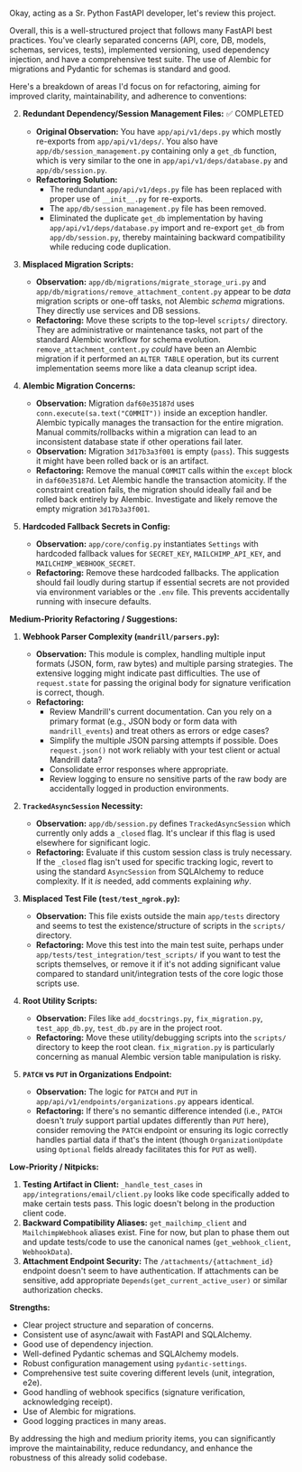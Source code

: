 Okay, acting as a Sr. Python FastAPI developer, let's review this project.

Overall, this is a well-structured project that follows many FastAPI best practices. You've clearly separated concerns (API, core, DB, models, schemas, services, tests), implemented versioning, used dependency injection, and have a comprehensive test suite. The use of Alembic for migrations and Pydantic for schemas is standard and good.

Here's a breakdown of areas I'd focus on for refactoring, aiming for improved clarity, maintainability, and adherence to conventions:


2.  **Redundant Dependency/Session Management Files:** ✅ COMPLETED
    *   **Original Observation:** You have `app/api/v1/deps.py` which mostly re-exports from `app/api/v1/deps/`. You also have `app/db/session_management.py` containing only a `get_db` function, which is very similar to the one in `app/api/v1/deps/database.py` and `app/db/session.py`.
    *   **Refactoring Solution:**
        *   The redundant `app/api/v1/deps.py` file has been replaced with proper use of `__init__.py` for re-exports.
        *   The `app/db/session_management.py` file has been removed.
        *   Eliminated the duplicate `get_db` implementation by having `app/api/v1/deps/database.py` import and re-export `get_db` from `app/db/session.py`, thereby maintaining backward compatibility while reducing code duplication.

3.  **Misplaced Migration Scripts:**
    *   **Observation:** `app/db/migrations/migrate_storage_uri.py` and `app/db/migrations/remove_attachment_content.py` appear to be *data* migration scripts or one-off tasks, not Alembic *schema* migrations. They directly use services and DB sessions.
    *   **Refactoring:** Move these scripts to the top-level `scripts/` directory. They are administrative or maintenance tasks, not part of the standard Alembic workflow for schema evolution. `remove_attachment_content.py` *could* have been an Alembic migration if it performed an `ALTER TABLE` operation, but its current implementation seems more like a data cleanup script idea.

4.  **Alembic Migration Concerns:**
    *   **Observation:** Migration `daf60e35187d` uses `conn.execute(sa.text("COMMIT"))` inside an exception handler. Alembic typically manages the transaction for the entire migration. Manual commits/rollbacks within a migration can lead to an inconsistent database state if other operations fail later.
    *   **Observation:** Migration `3d17b3a3f001` is empty (`pass`). This suggests it might have been rolled back or is an artifact.
    *   **Refactoring:** Remove the manual `COMMIT` calls within the `except` block in `daf60e35187d`. Let Alembic handle the transaction atomicity. If the constraint creation fails, the migration should ideally fail and be rolled back entirely by Alembic. Investigate and likely remove the empty migration `3d17b3a3f001`.

5.  **Hardcoded Fallback Secrets in Config:**
    *   **Observation:** `app/core/config.py` instantiates `Settings` with hardcoded fallback values for `SECRET_KEY`, `MAILCHIMP_API_KEY`, and `MAILCHIMP_WEBHOOK_SECRET`.
    *   **Refactoring:** Remove these hardcoded fallbacks. The application should fail loudly during startup if essential secrets are not provided via environment variables or the `.env` file. This prevents accidentally running with insecure defaults.



**Medium-Priority Refactoring / Suggestions:**

1.  **Webhook Parser Complexity (`mandrill/parsers.py`):**
    *   **Observation:** This module is complex, handling multiple input formats (JSON, form, raw bytes) and multiple parsing strategies. The extensive logging might indicate past difficulties. The use of `request.state` for passing the original body for signature verification is correct, though.
    *   **Refactoring:**
        *   Review Mandrill's current documentation. Can you rely on a primary format (e.g., JSON body or form data with `mandrill_events`) and treat others as errors or edge cases?
        *   Simplify the multiple JSON parsing attempts if possible. Does `request.json()` not work reliably with your test client or actual Mandrill data?
        *   Consolidate error responses where appropriate.
        *   Review logging to ensure no sensitive parts of the raw body are accidentally logged in production environments.

2.  **`TrackedAsyncSession` Necessity:**
    *   **Observation:** `app/db/session.py` defines `TrackedAsyncSession` which currently only adds a `_closed` flag. It's unclear if this flag is used elsewhere for significant logic.
    *   **Refactoring:** Evaluate if this custom session class is truly necessary. If the `_closed` flag isn't used for specific tracking logic, revert to using the standard `AsyncSession` from SQLAlchemy to reduce complexity. If it *is* needed, add comments explaining *why*.

3.  **Misplaced Test File (`test/test_ngrok.py`):**
    *   **Observation:** This file exists outside the main `app/tests` directory and seems to test the existence/structure of scripts in the `scripts/` directory.
    *   **Refactoring:** Move this test into the main test suite, perhaps under `app/tests/test_integration/test_scripts/` if you want to test the scripts themselves, or remove it if it's not adding significant value compared to standard unit/integration tests of the core logic those scripts use.

4.  **Root Utility Scripts:**
    *   **Observation:** Files like `add_docstrings.py`, `fix_migration.py`, `test_app_db.py`, `test_db.py` are in the project root.
    *   **Refactoring:** Move these utility/debugging scripts into the `scripts/` directory to keep the root clean. `fix_migration.py` is particularly concerning as manual Alembic version table manipulation is risky.



6.  **`PATCH` vs `PUT` in Organizations Endpoint:**
    *   **Observation:** The logic for `PATCH` and `PUT` in `app/api/v1/endpoints/organizations.py` appears identical.
    *   **Refactoring:** If there's no semantic difference intended (i.e., `PATCH` doesn't *truly* support partial updates differently than `PUT` here), consider removing the `PATCH` endpoint or ensuring its logic correctly handles partial data if that's the intent (though `OrganizationUpdate` using `Optional` fields already facilitates this for `PUT` as well).

**Low-Priority / Nitpicks:**

1.  **Testing Artifact in Client:** `_handle_test_cases` in `app/integrations/email/client.py` looks like code specifically added to make certain tests pass. This logic doesn't belong in the production client code.
2.  **Backward Compatibility Aliases:** `get_mailchimp_client` and `MailchimpWebhook` aliases exist. Fine for now, but plan to phase them out and update tests/code to use the canonical names (`get_webhook_client`, `WebhookData`).
3.  **Attachment Endpoint Security:** The `/attachments/{attachment_id}` endpoint doesn't seem to have authentication. If attachments can be sensitive, add appropriate `Depends(get_current_active_user)` or similar authorization checks.

**Strengths:**

*   Clear project structure and separation of concerns.
*   Consistent use of async/await with FastAPI and SQLAlchemy.
*   Good use of dependency injection.
*   Well-defined Pydantic schemas and SQLAlchemy models.
*   Robust configuration management using `pydantic-settings`.
*   Comprehensive test suite covering different levels (unit, integration, e2e).
*   Good handling of webhook specifics (signature verification, acknowledging receipt).
*   Use of Alembic for migrations.
*   Good logging practices in many areas.

By addressing the high and medium priority items, you can significantly improve the maintainability, reduce redundancy, and enhance the robustness of this already solid codebase.